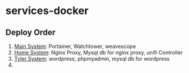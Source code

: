# services-docker


## Deploy Order

1. [Main System](docker-compose.yml): Portainer, Watchtower, weavescope
2. [Home System](docker-compose.home.yml): Nginx Proxy, Mysql db for nginx proxy, unifi Controller
3. [Tyler System](docker-compose.tyler.yml): wordpress, phpmyadmin, mysql db for wordpress
4. 